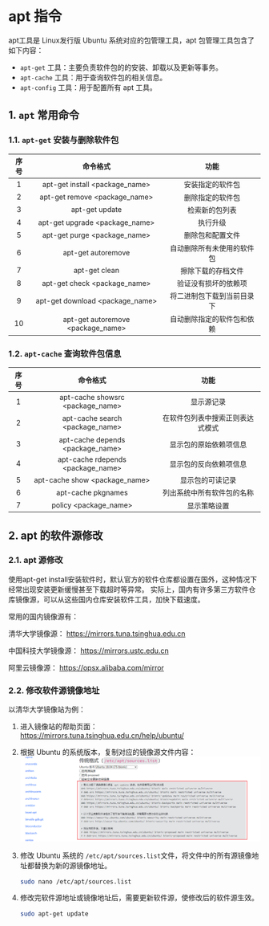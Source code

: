#  apt 指令

apt工具是 Linux发行版 Ubuntu 系统对应的包管理工具，apt 包管理工具包含了如下内容：
- `apt-get` 工具：主要负责软件包的的安装、卸载以及更新等事务。
- `apt-cache` 工具：用于查询软件包的相关信息。
- `apt-config` 工具：用于配置所有 apt 工具。

## 1. `apt` 常用命令
### 1.1. `apt-get` 安装与删除软件包
|序号|命令格式|功能|
|:-:|:-:|:-:|
|1|apt-get install <package_name>|安装指定的软件包|
|2|apt-get remove <package_name>|删除指定的软件包|
|3|apt-get update|检索新的包列表|
|4|apt-get upgrade <package_name>|执行升级|
|5|apt-get purge <package_name>|删除包和配置文件|
|6|apt-get autoremove|自动删除所有未使用的软件包|
|7|apt-get clean|擦除下载的存档文件|
|8|apt-get check <package_name>|验证没有损坏的依赖项|
|9|apt-get download <package_name>|将二进制包下载到当前目录下|
|10|apt-get autoremove <package_name>|自动删除指定的软件包和依赖|

### 1.2. `apt-cache` 查询软件包信息
|序号|命令格式|功能|
|:-:|:-:|:-:|
|1|apt-cache showsrc <package_name>|显示源记录
|2|apt-cache search <package_name>|在软件包列表中搜索正则表达式模式
|3|apt-cache depends <package_name>|显示包的原始依赖项信息
|4|apt-cache rdepends <package_name>|显示包的反向依赖项信息
|5|apt-cache show <package_name>|显示包的可读记录
|6|apt-cache pkgnames|列出系统中所有软件包的名称
|7|policy <package_name>|显示策略设置

## 2. apt 的软件源修改
### 2.1. apt 源修改
使用apt-get install安装软件时，默认官方的软件仓库都设置在国外，这种情况下经常出现安装更新缓慢甚至下载超时等异常。 实际上，国内有许多第三方软件仓库镜像源，可以从这些国内仓库安装软件工具，加快下载速度。

常用的国内镜像源有：

清华大学镜像源： https://mirrors.tuna.tsinghua.edu.cn

中国科技大学镜像源： https://mirrors.ustc.edu.cn

阿里云镜像源： https://opsx.alibaba.com/mirror

### 2.2. 修改软件源镜像地址
以清华大学镜像站为例：

1. 进入镜像站的帮助页面：https://mirrors.tuna.tsinghua.edu.cn/help/ubuntu/ 

2. 根据 Ubuntu 的系统版本，复制对应的镜像源文件内容：
    ![清华大学镜像网址列表](png/2.2.2.1.清华大学镜像网址列表.png)

3. 修改 Ubuntu 系统的 `/etc/apt/sources.list`文件，将文件中的所有源镜像地址都替换为新的源镜像地址。
    ```bash
    sudo nano /etc/apt/sources.list
    ```

4. 修改完软件源地址或镜像地址后，需要更新软件源，使修改后的软件源生效。
    ```bash
    sudo apt-get update
    ```
